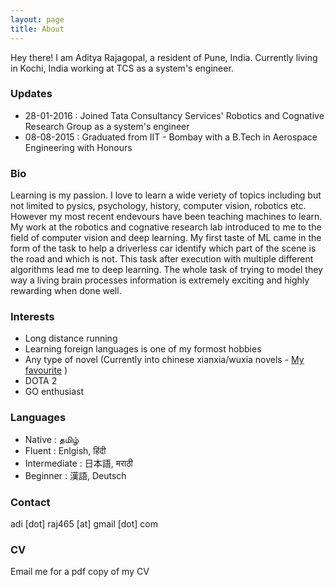 ```yaml
---
layout: page
title: About
---
```


<p class="message">
  Hey there! I am Aditya Rajagopal, a resident of Pune, India. Currently living in Kochi, India working at TCS as a system's engineer.
</p>

### Updates
* 28-01-2016 : Joined Tata Consultancy Services' Robotics and Cognative Research Group as a system's engineer
* 08-08-2015 : Graduated from IIT - Bombay with a B.Tech in Aerospace Engineering with Honours

### Bio
Learning is my passion. I love to learn a wide veriety of topics including but not limited to pysics, psychology, history, computer vision, robotics etc. However my most recent endevours have been teaching machines to learn. My work at the robotics and cognative research lab introduced to me to the field of computer vision and deep learning. My first taste of ML came in the form of the task to help a driverless car identify which part of the scene is the road and which is not. This task after execution with multiple different algorithms lead me to deep learning. The whole task of trying to model they way a living brain processes information is extremely exciting and highly rewarding when done well.

### Interests
* Long distance running
* Learning foreign languages is one of my formost hobbies
* Any type of novel (Currently into chinese xianxia/wuxia novels - [My favourite](http://gravitytales.com/im-really-a-superstar/) )
* DOTA 2 
* GO enthusiast

### Languages
* Native : தமிழ்
* Fluent : Enlgish, हिंदी
* Intermediate : 日本語, मराठी
* Beginner : 漢語, Deutsch

### Contact
adi [dot] raj465 [at] gmail [dot] com

### CV
Email me for a pdf copy of my CV
